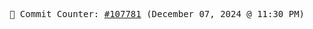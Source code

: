 <p align="center">
    <samp>
        📮 Commit Counter: <a href="https://github.com/Javascript-void0/Javascript-void0/commits/main">#107781</a> (December 07, 2024 @ 11:30 PM)
    </samp>
</p>
